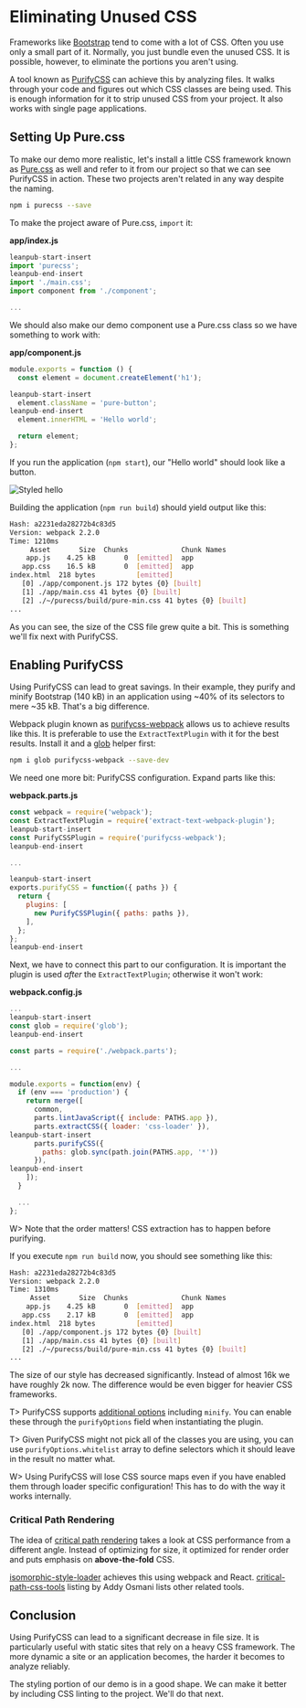 # Eliminating Unused CSS

Frameworks like [Bootstrap](https://getbootstrap.com/) tend to come with a lot of CSS. Often you use only a small part of it. Normally, you just bundle even the unused CSS. It is possible, however, to eliminate the portions you aren't using.

A tool known as [PurifyCSS](https://github.com/purifycss/purifycss) can achieve this by analyzing files. It walks through your code and figures out which CSS classes are being used. This is enough information for it to strip unused CSS from your project. It also works with single page applications.

## Setting Up Pure.css

To make our demo more realistic, let's install a little CSS framework known as [Pure.css](http://purecss.io/) as well and refer to it from our project so that we can see PurifyCSS in action. These two projects aren't related in any way despite the naming.

```bash
npm i purecss --save
```

To make the project aware of Pure.css, `import` it:

**app/index.js**

```javascript
leanpub-start-insert
import 'purecss';
leanpub-end-insert
import './main.css';
import component from './component';

...
```

We should also make our demo component use a Pure.css class so we have something to work with:

**app/component.js**

```javascript
module.exports = function () {
  const element = document.createElement('h1');

leanpub-start-insert
  element.className = 'pure-button';
leanpub-end-insert
  element.innerHTML = 'Hello world';

  return element;
};
```

If you run the application (`npm start`), our "Hello world" should look like a button.

![Styled hello](images/styled-button.png)

Building the application (`npm run build`) should yield output like this:

```bash
Hash: a2231eda28272b4c83d5
Version: webpack 2.2.0
Time: 1210ms
     Asset       Size  Chunks             Chunk Names
    app.js    4.25 kB       0  [emitted]  app
   app.css    16.5 kB       0  [emitted]  app
index.html  218 bytes          [emitted]
   [0] ./app/component.js 172 bytes {0} [built]
   [1] ./app/main.css 41 bytes {0} [built]
   [2] ./~/purecss/build/pure-min.css 41 bytes {0} [built]
...
```

As you can see, the size of the CSS file grew quite a bit. This is something we'll fix next with PurifyCSS.

## Enabling PurifyCSS

Using PurifyCSS can lead to great savings. In their example, they purify and minify Bootstrap (140 kB) in an application using ~40% of its selectors to mere ~35 kB. That's a big difference.

Webpack plugin known as [purifycss-webpack](https://www.npmjs.com/package/purifycss-webpack) allows us to achieve results like this. It is preferable to use the `ExtractTextPlugin` with it for the best results. Install it and a [glob](https://www.npmjs.org/package/glob) helper first:

```bash
npm i glob purifycss-webpack --save-dev
```

We need one more bit: PurifyCSS configuration. Expand parts like this:

**webpack.parts.js**

```javascript
const webpack = require('webpack');
const ExtractTextPlugin = require('extract-text-webpack-plugin');
leanpub-start-insert
const PurifyCSSPlugin = require('purifycss-webpack');
leanpub-end-insert

...

leanpub-start-insert
exports.purifyCSS = function({ paths }) {
  return {
    plugins: [
      new PurifyCSSPlugin({ paths: paths }),
    ],
  };
};
leanpub-end-insert
```

Next, we have to connect this part to our configuration. It is important the plugin is used *after* the `ExtractTextPlugin`; otherwise it won't work:

**webpack.config.js**

```javascript
...
leanpub-start-insert
const glob = require('glob');
leanpub-end-insert

const parts = require('./webpack.parts');

...

module.exports = function(env) {
  if (env === 'production') {
    return merge([
      common,
      parts.lintJavaScript({ include: PATHS.app }),
      parts.extractCSS({ loader: 'css-loader' }),
leanpub-start-insert
      parts.purifyCSS({
        paths: glob.sync(path.join(PATHS.app, '*'))
      }),
leanpub-end-insert
    ]);
  }

  ...
};
```

W> Note that the order matters! CSS extraction has to happen before purifying.

If you execute `npm run build` now, you should see something like this:

```bash
Hash: a2231eda28272b4c83d5
Version: webpack 2.2.0
Time: 1310ms
     Asset       Size  Chunks             Chunk Names
    app.js    4.25 kB       0  [emitted]  app
   app.css    2.17 kB       0  [emitted]  app
index.html  218 bytes          [emitted]
   [0] ./app/component.js 172 bytes {0} [built]
   [1] ./app/main.css 41 bytes {0} [built]
   [2] ./~/purecss/build/pure-min.css 41 bytes {0} [built]
...
```

The size of our style has decreased significantly. Instead of almost 16k we have roughly 2k now. The difference would be even bigger for heavier CSS frameworks.

T> PurifyCSS supports [additional options](https://github.com/purifycss/purifycss#the-optional-options-argument) including `minify`. You can enable these through the `purifyOptions` field when instantiating the plugin.

T> Given PurifyCSS might not pick all of the classes you are using, you can use `purifyOptions.whitelist` array to define selectors which it should leave in the result no matter what.

W> Using PurifyCSS will lose CSS source maps even if you have enabled them through loader specific configuration! This has to do with the way it works internally.

### Critical Path Rendering

The idea of [critical path rendering](https://developers.google.com/web/fundamentals/performance/critical-rendering-path/) takes a look at CSS performance from a different angle. Instead of optimizing for size, it optimized for render order and puts emphasis on **above-the-fold** CSS.

[isomorphic-style-loader](https://www.npmjs.com/package/isomorphic-style-loader) achieves this using webpack and React. [critical-path-css-tools](https://github.com/addyosmani/critical-path-css-tools) listing by Addy Osmani lists other related tools.

## Conclusion

Using PurifyCSS can lead to a significant decrease in file size. It is particularly useful with static sites that rely on a heavy CSS framework. The more dynamic a site or an application becomes, the harder it becomes to analyze reliably.

The styling portion of our demo is in a good shape. We can make it better by including CSS linting to the project. We'll do that next.

